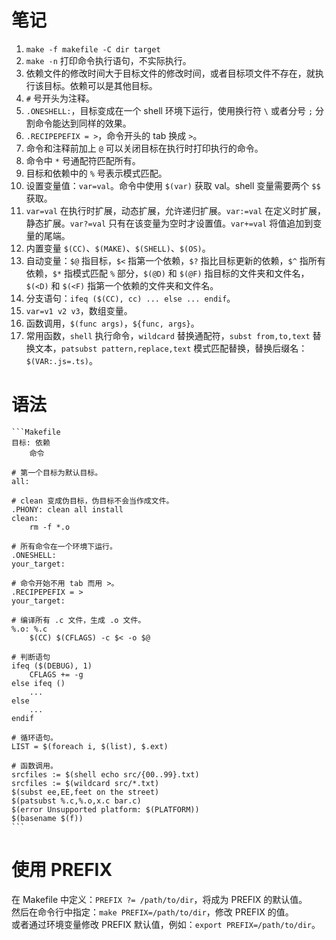 # 笔记

1. `make -f makefile -C dir target`
1. `make -n` 打印命令执行语句，不实际执行。
1. 依赖文件的修改时间大于目标文件的修改时间，或者目标项文件不存在，就执行该目标。依赖可以是其他目标。
1. `#` 号开头为注释。
1. `.ONESHELL:`，目标变成在一个 shell 环境下运行，使用换行符 `\` 或者分号 `;` 分割命令能达到同样的效果。
1. `.RECIPEPEFIX = >`，命令开头的 tab 换成 `>`。
1. 命令和注释前加上 `@` 可以关闭目标在执行时打印执行的命令。
1. 命令中 `*` 号通配符匹配所有。
1. 目标和依赖中的 `%` 号表示模式匹配。
1. 设置变量值：`var=val`。命令中使用 `$(var)` 获取 val。shell 变量需要两个 `$$` 获取。
1. `var=val` 在执行时扩展，动态扩展，允许递归扩展。`var:=val` 在定义时扩展，静态扩展。`var?=val` 只有在该变量为空时才设置值。`var+=val` 将值追加到变量的尾端。
1. 内置变量 `$(CC)`、`$(MAKE)`、`$(SHELL)`、`$(OS)`。
1. 自动变量：`$@` 指目标，`$<` 指第一个依赖，`$?` 指比目标更新的依赖，`$^` 指所有依赖，`$*` 指模式匹配 `%` 部分，`$(@D)` 和 `$(@F)` 指目标的文件夹和文件名，`$(<D)` 和 `$(<F)` 指第一个依赖的文件夹和文件名。
1. 分支语句：`ifeq ($(CC), cc) ... else ... endif`。
1. `var=v1 v2 v3`，数组变量。
1. 函数调用，`$(func args)`，`${func, args}`。
1. 常用函数，`shell` 执行命令，`wildcard` 替换通配符，`subst from,to,text` 替换文本，`patsubst pattern,replace,text` 模式匹配替换，替换后缀名：`$(VAR:.js=.ts)`。

# 语法
    ```Makefile
    目标: 依赖
        命令
    
    # 第一个目标为默认目标。
    all: 
    
    # clean 变成伪目标，伪目标不会当作成文件。
    .PHONY: clean all install
    clean: 
        rm -f *.o
    
    # 所有命令在一个环境下运行。
    .ONESHELL:
    your_target:
    
    # 命令开始不用 tab 而用 >。
    .RECIPEPEFIX = >
    your_target:
    
    # 编译所有 .c 文件，生成 .o 文件。
    %.o: %.c
        $(CC) $(CFLAGS) -c $< -o $@
    
    # 判断语句
    ifeq ($(DEBUG), 1)
        CFLAGS += -g
    else ifeq ()
        ...
    else
        ...
    endif
    
    # 循环语句。
    LIST = $(foreach i, $(list), $.ext)
    
    # 函数调用。
    srcfiles := $(shell echo src/{00..99}.txt)
    srcfiles := $(wildcard src/*.txt)
    $(subst ee,EE,feet on the street)
    $(patsubst %.c,%.o,x.c bar.c)
    $(error Unsupported platform: $(PLATFORM))
    $(basename $(f))
    ```

# 使用 PREFIX

在 Makefile 中定义：`PREFIX ?= /path/to/dir`，将成为 PREFIX 的默认值。  
然后在命令行中指定：`make PREFIX=/path/to/dir`，修改 PREFIX 的值。  
或者通过环境变量修改 PREFIX 默认值，例如：`export PREFIX=/path/to/dir`。
